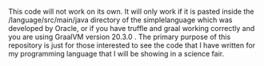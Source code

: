 This code will not work on its own. It will only work if it is pasted inside the /language/src/main/java directory of the simplelanguage which was developed by Oracle, or if you have truffle and graal working correctly and you are using GraalVM version 20.3.0 . The primary purpose of this repository is just for those interested to see the code that I have written for my programming language that I will be showing in a science fair.
